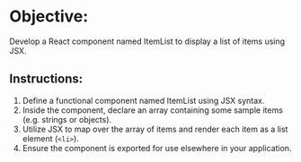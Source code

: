 # Objective:
Develop a React component named ItemList to display a list of items using JSX.

## Instructions:
1. Define a functional component named ItemList using JSX syntax.
2. Inside the component, declare an array containing some sample items (e.g. strings or objects).
3. Utilize JSX to map over the array of items and render each item as a list element (`<li>`).
4. Ensure the component is exported for use elsewhere in your application.
